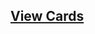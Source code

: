## [View Cards](<https://sims-s.github.io/mtg-card-gen/GenerationTypesRound2/sample_k=50_p=1.00_t=1.00/sample_k=50_p=1.00_t=1.00.html>)